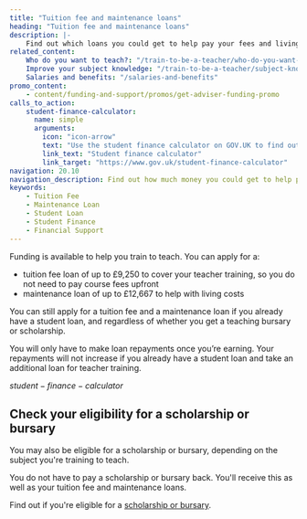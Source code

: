 ```yaml
---
title: "Tuition fee and maintenance loans"
heading: "Tuition fee and maintenance loans"
description: |-
    Find out which loans you could get to help pay your fees and living expenses while you train.
related_content:
    Who do you want to teach?: "/train-to-be-a-teacher/who-do-you-want-to-teach"
    Improve your subject knowledge: "/train-to-be-a-teacher/subject-knowledge-enhancement"
    Salaries and benefits: "/salaries-and-benefits"
promo_content:
    - content/funding-and-support/promos/get-adviser-funding-promo
calls_to_action:
    student-finance-calculator:
      name: simple
      arguments:
        icon: "icon-arrow"
        text: "Use the student finance calculator on GOV.UK to find out how much funding you can get."
        link_text: "Student finance calculator"
        link_target: "https://www.gov.uk/student-finance-calculator"
navigation: 20.10
navigation_description: Find out how much money you could get to help pay your fees and living expenses while you train.
keywords:
    - Tuition Fee
    - Maintenance Loan
    - Student Loan
    - Student Finance
    - Financial Support
---
```


Funding is available to help you train to teach. You can apply for a:

- tuition fee loan of up to £9,250 to cover your teacher training, so you do not need to pay course fees upfront
- maintenance loan of up to £12,667 to help with living costs

You can still apply for a tuition fee and a maintenance loan if you already have a student loan, and regardless of whether you get a teaching bursary or scholarship.

You will only have to make loan repayments once you’re earning. Your repayments will not increase if you already have a student loan and take an additional loan for teacher training.

$student-finance-calculator$

## Check your eligibility for a scholarship or bursary

You may also be eligible for a scholarship or bursary, depending on the subject you're training to teach.

You do not have to pay a scholarship or bursary back. You'll receive this as well as your tuition fee and maintenance loans.

Find out if you're eligible for a [scholarship or bursary](/funding-and-support/scholarships-and-bursaries).
